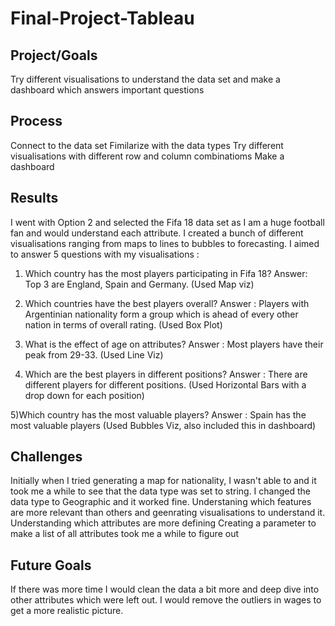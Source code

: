 # Final-Project-Tableau

## Project/Goals
Try different visualisations to understand the data set and make a dashboard which answers important questions

## Process
Connect to the data set
Fimilarize with the data types
Try different visualisations with different row and column combinatioms
Make a dashboard 

## Results
I went with Option 2 and selected the Fifa 18 data set as I am a huge football fan and would understand each attribute. I created a bunch of different visualisations ranging from maps to lines to bubbles to forecasting.
I aimed to answer 5 questions with my visualisations :

1) Which country has the most players participating in Fifa 18?
Answer: Top 3 are England, Spain and Germany. (Used Map viz)

2) Which countries have the best players overall?
Answer : Players with Argentinian nationality form a group which is ahead of every other nation in terms of overall rating. (Used Box Plot)

3) What is the effect of age on attributes?
Answer : Most players have their peak from 29-33. (Used Line Viz)

4) Which are the best players in different positions?
Answer : There are different players for different positions. (Used Horizontal Bars with a drop down for each position)

5)Which country has the most valuable players?
Answer : Spain has the most valuable players (Used Bubbles Viz, also included this in dashboard)

## Challenges 
Initially when I tried generating a map for nationality, I wasn't able to and it took me a while to see that the data type was set to string. I changed the data type to Geographic and it worked fine.
Understaning which features are more relevant than others and geenrating visualisations to understand it.
Understanding which attributes are more defining
Creating a parameter to make a list of all attributes took me a while to figure out

## Future Goals
If there was more time I would clean the data a bit more and deep dive into other attributes which were left out. I would remove the outliers in wages to get a more realistic picture.
